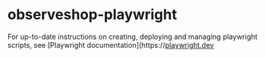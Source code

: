 # observeshop-playwright

For up-to-date instructions on creating, deploying and managing playwright scripts, see [Playwright documentation](https://[playwright.dev](https://playwright.dev/docs/intro)
